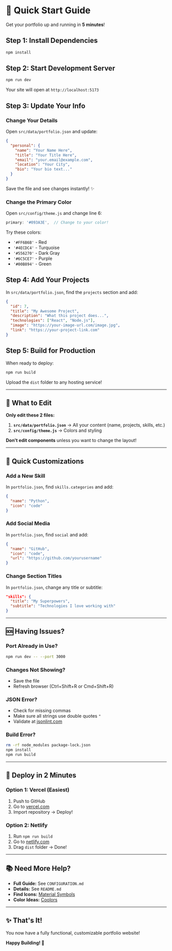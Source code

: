 # 🚀 Quick Start Guide

Get your portfolio up and running in **5 minutes**!

## Step 1: Install Dependencies

```bash
npm install
```

## Step 2: Start Development Server

```bash
npm run dev
```

Your site will open at `http://localhost:5173`

## Step 3: Update Your Info

### Change Your Details
Open `src/data/portfolio.json` and update:

```json
{
  "personal": {
    "name": "Your Name Here",
    "title": "Your Title Here",
    "email": "your.email@example.com",
    "location": "Your City",
    "bio": "Your bio text..."
  }
}
```

Save the file and see changes instantly! ✨

### Change the Primary Color

Open `src/config/theme.js` and change line 6:

```javascript
primary: '#093A3E',  // Change to your color!
```

Try these colors:
- `'#FF6B6B'` - Red
- `'#4ECDC4'` - Turquoise
- `'#556270'` - Dark Gray
- `'#6C5CE7'` - Purple
- `'#00B894'` - Green

## Step 4: Add Your Projects

In `src/data/portfolio.json`, find the `projects` section and add:

```json
{
  "id": 7,
  "title": "My Awesome Project",
  "description": "What this project does...",
  "technologies": ["React", "Node.js"],
  "image": "https://your-image-url.com/image.jpg",
  "link": "https://your-project-link.com"
}
```

## Step 5: Build for Production

When ready to deploy:

```bash
npm run build
```

Upload the `dist` folder to any hosting service!

---

## 📁 What to Edit

**Only edit these 2 files:**

1. **`src/data/portfolio.json`** → All your content (name, projects, skills, etc.)
2. **`src/config/theme.js`** → Colors and styling

**Don't edit components** unless you want to change the layout!

---

## 🎨 Quick Customizations

### Add a New Skill

In `portfolio.json`, find `skills.categories` and add:

```json
{
  "name": "Python",
  "icon": "code"
}
```

### Add Social Media

In `portfolio.json`, find `social` and add:

```json
{
  "name": "GitHub",
  "icon": "code",
  "url": "https://github.com/yourusername"
}
```

### Change Section Titles

In `portfolio.json`, change any title or subtitle:

```json
"skills": {
  "title": "My Superpowers",
  "subtitle": "Technologies I love working with"
}
```

---

## 🆘 Having Issues?

### Port Already in Use?
```bash
npm run dev -- --port 3000
```

### Changes Not Showing?
- Save the file
- Refresh browser (Ctrl+Shift+R or Cmd+Shift+R)

### JSON Error?
- Check for missing commas
- Make sure all strings use double quotes `"`
- Validate at [jsonlint.com](https://jsonlint.com)

### Build Error?
```bash
rm -rf node_modules package-lock.json
npm install
npm run build
```

---

## 🚀 Deploy in 2 Minutes

### Option 1: Vercel (Easiest)
1. Push to GitHub
2. Go to [vercel.com](https://vercel.com)
3. Import repository → Deploy!

### Option 2: Netlify
1. Run `npm run build`
2. Go to [netlify.com](https://netlify.com)
3. Drag `dist` folder → Done!

---

## 📚 Need More Help?

- **Full Guide:** See `CONFIGURATION.md`
- **Details:** See `README.md`
- **Find Icons:** [Material Symbols](https://fonts.google.com/icons)
- **Color Ideas:** [Coolors](https://coolors.co)

---

## ✨ That's It!

You now have a fully functional, customizable portfolio website!

**Happy Building! 🎉**